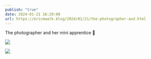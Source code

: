 ```yaml
---
publish: "true"
date: 2024-01-21 16:29:00
url: https://ericmwalk.blog/2024/01/21/the-photographer-and.html
---
```


The photographer and her mini apprentice 📸

![](https://ericmwalk.blog/uploads/2024/img-7615.jpeg)

![](https://ericmwalk.blog/uploads/2024/img-7611.jpeg)